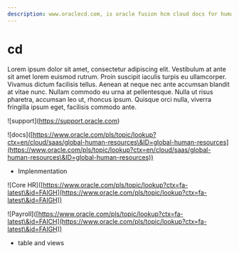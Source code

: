 ```yaml
---
description: www.oraclecd.com, is oracle fusion hcm cloud docs for human beings.
---
```


# cd

Lorem ipsum dolor sit amet, consectetur adipiscing elit. Vestibulum at ante sit amet lorem euismod rutrum. Proin suscipit iaculis turpis eu ullamcorper. Vivamus dictum facilisis tellus. Aenean at neque nec ante accumsan blandit at vitae nunc. Nullam commodo eu urna at pellentesque. Nulla ut risus pharetra, accumsan leo ut, rhoncus ipsum. Quisque orci nulla, viverra fringilla ipsum eget, facilisis commodo ante.

!\[support]\(https://support.oracle.com)

!\[docs]\([https://www.oracle.com/pls/topic/lookup?ctx=en/cloud/saas/global-human-resources\&ID=global-human-resources](https://www.oracle.com/pls/topic/lookup?ctx=en/cloud/saas/global-human-resources\&ID=global-human-resources))

* Implenmentation

!\[Core HR]\([https://www.oracle.com/pls/topic/lookup?ctx=fa-latest\&id=FAIGH](https://www.oracle.com/pls/topic/lookup?ctx=fa-latest\&id=FAIGH))

!\[Payroll]\([https://www.oracle.com/pls/topic/lookup?ctx=fa-latest\&id=FAICH](https://www.oracle.com/pls/topic/lookup?ctx=fa-latest\&id=FAIGH))

* table and views
